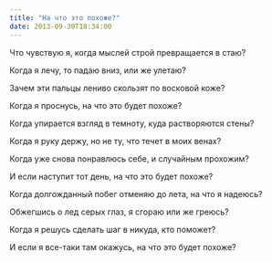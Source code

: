```yaml
---
title: "На что это похоже?"
date: 2013-09-30T18:34:00
---
```


Что чувствую я, когда мыслей строй превращается в стаю?

Когда я лечу, то падаю вниз, или же улетаю?

Зачем эти пальцы лениво скользят по восковой коже?

Когда я проснусь, на что это будет похоже?



Когда упирается взгляд в темноту, куда растворяются стены?

Когда я руку держу, но не ту, что течет в моих венах?

Когда уже снова понравлюсь себе, и случайным прохожим?

И если наступит тот день, на что это будет похоже?



Когда долгожданный побег отменяю до лета, на что я надеюсь?

Обжегшись о лед серых глаз, я сгораю или же греюсь?

Когда я решусь сделать шаг в никуда, кто поможет?

И если я все-таки там окажусь, на что это будет похоже?
